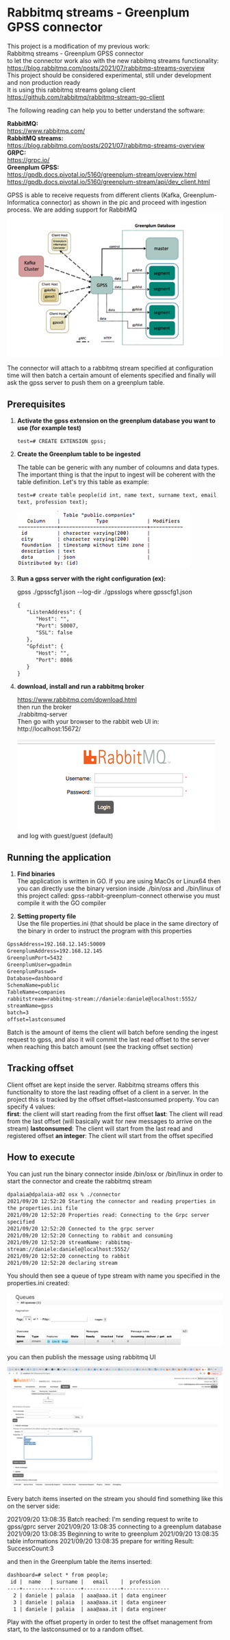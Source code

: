 # Rabbitmq streams - Greenplum GPSS connector

This project is a modification of my previous work: </br> 
Rabbitmq streams - Greenplum GPSS connector</br> 
to let the connector work also with the new rabbitmq streams functionality: </br>
https://blog.rabbitmq.com/posts/2021/07/rabbitmq-streams-overview</br>
This project should be considered experimental, still under development and non production ready  </br>
It is using this rabbitmq streams golang client </br>
https://github.com/rabbitmq/rabbitmq-stream-go-client </br>

The following reading can help you to better understand the software:

**RabbitMQ:** </br>
https://www.rabbitmq.com/ </br>
**RabbitMQ streams:** </br>
https://blog.rabbitmq.com/posts/2021/07/rabbitmq-streams-overview</br>
**GRPC:**  </br>
https://grpc.io/ </br>
**Greenplum GPSS:**</br>
https://gpdb.docs.pivotal.io/5160/greenplum-stream/overview.html</br>
https://gpdb.docs.pivotal.io/5160/greenplum-stream/api/dev_client.html</br>

GPSS is able to receive requests from different clients (Kafka, Greenplum-Informatica connector) as shown in the pic and proceed with ingestion process. We are adding support for RabbitMQ
![Screenshot](./pics/image2.png)

The connector will attach to a rabbitmq stream specified at configuration time will then batch a certain amount of elements specified and finally will ask the gpss server to push them on a greenplum table. </br>

## Prerequisites

1. **Activate the gpss extension on the greenplum database you want to use (for example test)**
   
      ```
      test=# CREATE EXTENSION gpss;
      ```
   
2. **Create the Greenplum table to be ingested**

      The table can be generic with any number of coloumns and data types. The important thing is that the input to ingest         will be coherent with the table definition. Let's try this table as example:
   
      ```
      test=# create table people(id int, name text, surname text, email text, profession text);
      ```

   ![Screenshot](./pics/definition.png)
   
3. **Run a gpss server with the right configuration (ex):**
  
      gpss ./gpsscfg1.json --log-dir ./gpsslogs
      where gpsscfg1.json 
  
      ```
      {
         "ListenAddress": {
            "Host": "",
            "Port": 50007,
            "SSL": false
         },
         "Gpfdist": {
            "Host": "",
            "Port": 8086
         }
      }
      ```

4. **download, install and run a rabbitmq broker**

      https://www.rabbitmq.com/download.html </br>
      then run the broker </br>
      ./rabbitmq-server </br>
      Then go with your browser to the rabbit web UI in: </br>
      http://localhost:15672/ </br></br>
      ![Screenshot](./pics/connection.png)<br/>
      and log with guest/guest (default)
      
## Running the application

1. **Find binaries** </br>
The application is written in GO. If you are using MacOs or Linux64 then you can directly use the binary version inside ./bin/osx and ./bin/linux of this project called: gpss-rabbit-greenplum-connect otherwise you must compile it with the GO compiler<br/>

2. **Setting property file**    
Use the file properties.ini (that should be place in the same directory of the binary in order to instruct the program        with this properties

```
GpssAddress=192.168.12.145:50009
GreenplumAddress=192.168.12.145
GreenplumPort=5432
GreenplumUser=gpadmin
GreenplumPasswd=
Database=dashboard
SchemaName=public
TableName=companies 
rabbitstream=rabbitmq-stream://daniele:daniele@localhost:5552/
streamName=gpss
batch=3
offset=lastconsumed
```

Batch is the amount of items the client will batch before sending the ingest request to gpss, and also it will commit the last read offset to the server when reaching this batch amount (see the tracking offset section)

## Tracking offset

Client offset are kept inside the server. Rabbitmq streams offers this functionality to store the last reading offset of a client in a server.
In the project this is tracked by the offset offset=lastconsumed property.
You can specify 4 values: </br>
**first**: the client will start reading from the first offset
**last**: The client will read from the last offset (will basically wait for new messages to arrive on the stream)
**lastconsumed**: The client will start from the last read and registered offset
**an integer**: The client will start from the offset specified

## How to execute

You can just run the binary connector inside /bin/osx or /bin/linux in order to start the connector and create the rabbitmq stream

```
dpalaia@dpalaia-a02 osx % ./connector
2021/09/20 12:52:20 Starting the connector and reading properties in the properties.ini file
2021/09/20 12:52:20 Properties read: Connecting to the Grpc server specified
2021/09/20 12:52:20 Connected to the grpc server
2021/09/20 12:52:20 Connecting to rabbit and consuming
2021/09/20 12:52:20 streamName: rabbitmq-stream://daniele:daniele@localhost:5552/
2021/09/20 12:52:20 connecting to rabbit
2021/09/20 12:52:20 declaring stream
```

You should then see a queue of type stream with name you specified in the properties.ini created:

 ![Screenshot](./pics/stream.png)<br/>
 
 you can then publish the message using rabbitmq UI
 
  ![Screenshot](./pics/publish.png)<br/>
 
 Every batch items inserted on the stream you should find something like this on the server side:
 
2021/09/20 13:08:35 Batch reached: I'm sending request to write to gpss/gprc server
2021/09/20 13:08:35 connecting to a greenplum database
2021/09/20 13:08:35 Beginning to write to greenplum
2021/09/20 13:08:35 table informations
2021/09/20 13:08:35 prepare for writing
Result:  SuccessCount:3 

and then in the Greenplum table the items inserted:

```
dashboard=# select * from people;
 id |  name   | surname |   email    |  profession   
----+---------+---------+------------+---------------
  2 | daniele | palaia  | aaa@aaa.it | data engineer
  3 | daniele | palaia  | aaa@aaa.it | data engineer
  1 | daniele | palaia  | aaa@aaa.it | data engineer

```
 
 Play with the offset property in order to test the offset management from start, to the lastconsumed or to a random offset.
